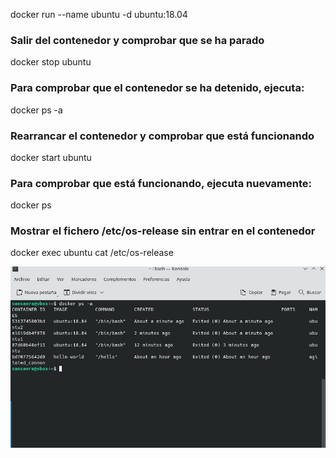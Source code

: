 docker run --name ubuntu -d ubuntu:18.04

### Salir del contenedor y comprobar que se ha parado

docker stop ubuntu

### Para comprobar que el contenedor se ha detenido, ejecuta:
docker ps -a

### Rearrancar el contenedor y comprobar que está funcionando

docker start ubuntu

### Para comprobar que está funcionando, ejecuta nuevamente:
docker ps

### Mostrar el fichero /etc/os-release sin entrar en el contenedor

docker exec ubuntu cat /etc/os-release

![](https://github.com/rsansan079/Despliegue-de-Aplicaciones-Web/blob/master/Docker/EjerciciosDocker/Tarea03/ubuntu.jpg)